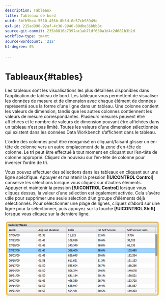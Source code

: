 ```yaml
---
description: Tableaux
title: Tableaux de bord
uuid: 3bfb5be4-5510-456b-8b3d-6e57cb93949e
exl-id: 215ad990-92af-4c36-9946-89dbe36bbb8c
source-git-commit: 235b8816c7397ac1ab71df650a1d4c2d681b3b2d
workflow-type: tm+mt
source-wordcount: '212'
ht-degree: 0%

---
```


# Tableaux{#tables}

Les tableaux sont les visualisations les plus détaillées disponibles dans l’application de tableau de bord. Les tableaux vous permettent de visualiser les données de mesure et de dimension avec chaque élément de données représenté sous la forme d’une ligne dans un tableau. Une colonne contient les valeurs de dimension, tandis que les autres colonnes contiennent les valeurs de mesure correspondantes. Plusieurs mesures peuvent être affichées et le nombre de valeurs de dimension pouvant être affichées dans un tableau n’est pas limité. Toutes les valeurs d’une dimension sélectionnée qui existent dans les données Data Workbench s’affichent dans le tableau.

L’ordre des colonnes peut être réorganisé en cliquant/faisant glisser un en-tête de colonne vers un autre emplacement de la zone d’en-tête de colonne. Le tri peut être effectué à tout moment en cliquant sur l’en-tête de colonne approprié. Cliquez de nouveau sur l’en-tête de colonne pour inverser l’ordre de tri.

Vous pouvez effectuer des sélections dans les tableaux en cliquant sur une ligne spécifique. Appuyer et maintenir la pression **[!UICONTROL Control]** conserve les sélections lorsque vous cliquez sur d’autres éléments. Appuyer et maintenir la pression **[!UICONTROL Control]** lorsque vous cliquez dessus, la valeur d’une sélection est également activée. Cela s’avère utile pour supprimer une seule sélection d’un groupe d’éléments déjà sélectionnés. Pour sélectionner une plage de lignes, cliquez d’abord sur une ligne pour la sélectionner, puis appuyez sur la touche **[!UICONTROL Shift]** lorsque vous cliquez sur la dernière ligne.

![](assets/table.png)
